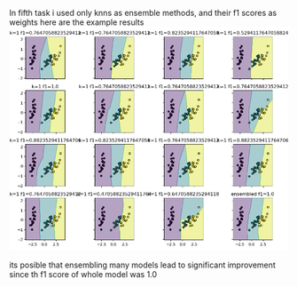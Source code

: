 In fifth task i used only knns as ensemble methods,
and their f1 scores as weights here are the example results
![ensembled clasifier](https://github.com/svatozde/svatozde-MI-IKM/blob/master/CV5/figs/showcase.png)

its posible that ensembling many models lead to significant improvement since th f1 score of whole model was 1.0

